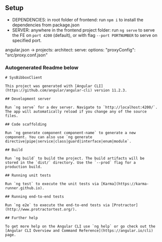 ## Setup
 - DEPENDENCIES: in root folder of frontend: run `npm i` to install the dependencies from package.json
 - SERVER: anywhere in the frontend project folder: run `ng serve` to serve the FE on `port 4200` (default), or with flag `--port PORTNUMBER` to serve on specified port.


angular.json -> projects: architect: serve: options: "proxyConfig": "src/proxy.conf.json"

### Autogenerated Readme below
```
# SysBibboxClient

This project was generated with [Angular CLI](https://github.com/angular/angular-cli) version 11.2.3.

## Development server

Run `ng serve` for a dev server. Navigate to `http://localhost:4200/`. The app will automatically reload if you change any of the source files.

## Code scaffolding

Run `ng generate component component-name` to generate a new component. You can also use `ng generate directive|pipe|service|class|guard|interface|enum|module`.

## Build

Run `ng build` to build the project. The build artifacts will be stored in the `dist/` directory. Use the `--prod` flag for a production build.

## Running unit tests

Run `ng test` to execute the unit tests via [Karma](https://karma-runner.github.io).

## Running end-to-end tests

Run `ng e2e` to execute the end-to-end tests via [Protractor](http://www.protractortest.org/).

## Further help

To get more help on the Angular CLI use `ng help` or go check out the [Angular CLI Overview and Command Reference](https://angular.io/cli) page.
```
